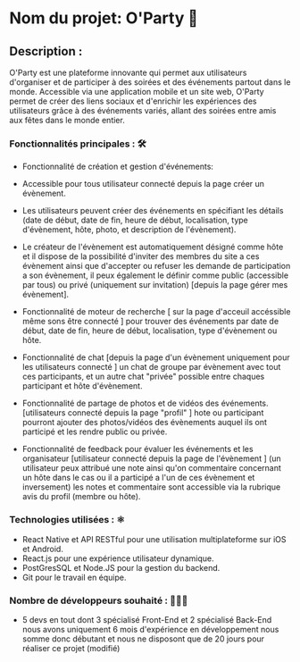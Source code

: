# Nom du projet: O'Party 🎉

## Description :

O'Party est une plateforme innovante qui permet aux utilisateurs d'organiser et de participer à des soirées et des événements partout dans le monde. Accessible via une application mobile et un site web, O'Party permet de créer des liens sociaux et d'enrichir les expériences des utilisateurs grâce à des événements variés, allant des soirées entre amis aux fêtes dans le monde entier.

### Fonctionnalités principales : 🛠️

- Fonctionnalité de création et gestion d'événements:
  
- Accessible pour tous utilisateur connecté depuis la page créer un évènement.
  
- Les utilisateurs peuvent créer des événements en spécifiant les détails
 (date de début, date de fin, heure de début, localisation,
 type d'évènement, hôte, photo, et description de l'évènement).

- Le créateur de l'évènement est automatiquement désigné comme hôte et il dispose de la possibilité d'inviter des membres du site a ces évènement
ainsi que d'accepter ou refuser les demande de participation a son évènement,
il peux également le définir comme public (accessible par tous) ou privé (uniquement sur invitation)
[depuis la page gérer mes évènement].


- Fonctionnalité de moteur de recherche
[ sur la page d'acceuil accéssible même sons être connecté ]
pour trouver des événements par date de début, date de fin, heure de début,
 localisation, type d'évènement ou hôte.

- Fonctionnalité de chat
[depuis la page d'un évènement uniquement pour les utilisateurs connecté ]
un chat de groupe par évènement avec tout ces participants,
et un autre chat "privée" possible entre chaques participant et hôte d'évènement.

- Fonctionnalité de partage de photos et de vidéos des événements.
[utilisateurs connecté depuis la page "profil" ]
hote ou participant pourront ajouter des photos/vidéos des évènements
 auquel ils ont participé et les rendre public ou privée.

- Fonctionnalité de feedback pour évaluer les événements et les organisateur
[utilisateur connecté depuis la page de l'évènement ]
(un utilisateur peux attribué une note ainsi qu'on commentaire concernant un hôte
 dans le cas ou il a participé a l'un de ces évènement et inversement)
 les notes et commentaire sont accessible via la rubrique avis du profil (membre ou hôte).

### Technologies utilisées : ⚛️

- React Native et API RESTful pour une utilisation multiplateforme sur iOS et Android.
- React.js pour une expérience utilisateur dynamique.
- PostGresSQL et Node.JS pour la gestion du backend.
- Git pour le travail en équipe.

### Nombre de développeurs souhaité : 👨🏽‍💻

- 5 devs en tout dont 3 spécialisé Front-End et 2 spécialisé Back-End
nous avons uniquement 6 mois d'expérience en développement
nous somme donc débutant
et nous ne disposont que de 20 jours pour réaliser ce projet (modifié) 

